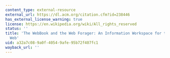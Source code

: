 ```yaml
---
content_type: external-resource
external_url: https://dl.acm.org/citation.cfm?id=238446
has_external_license_warning: true
license: https://en.wikipedia.org/wiki/All_rights_reserved
status: ''
title: 'The WebBook and the Web Forager: An Information Workspace for the World-Wide
  Web'
uid: a32a7c08-9a0f-4054-9afe-95b72f407fc1
wayback_url: ''
---
```

